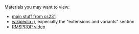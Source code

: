 Materials you may want to view:
- [main stuff from cs231](http://cs231n.github.io/linear-classify/)
- [wikipedia :)](https://en.wikipedia.org/wiki/Stochastic_gradient_descent), expecially the "extensions and variants" section
- [RMSPROP video](https://www.youtube.com/watch?v=defQQqkXEfE)
